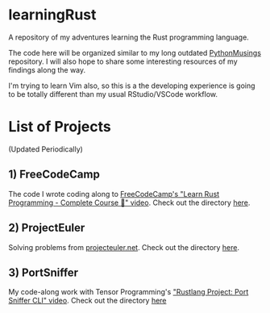 # learningRust

A repository of my adventures learning the Rust programming language. 

The code here will be organized similar to my long outdated [PythonMusings](https://github.com/benyamindsmith/PythonMusings) repository. I will also hope to share some interesting resources of my findings along the way.

I'm trying to learn Vim also, so this is a the developing experience is going to be totally different than my usual RStudio/VSCode workflow. 

# List of Projects 

(Updated Periodically)

## 1) FreeCodeCamp

The code I wrote coding along to [FreeCodeCamp's "Learn Rust Programming - Complete Course 🦀" video](https://www.youtube.com/watch?v=BpPEoZW5IiY&ab_channel=freeCodeCamp.org). Check out the directory [here](https://github.com/benyamindsmith/learningRust/tree/main/FreeCodeCamp).

## 2) ProjectEuler

Solving problems from [projecteuler.net](https://projecteuler.net/archives). Check out the directory [here](https://github.com/benyamindsmith/learningRust/tree/main/ProjectEuler).

## 3) PortSniffer

My code-along work with Tensor Programming's ["Rustlang Project: Port Sniffer CLI" video](https://www.youtube.com/watch?v=-Jp7sabBCp4&list=PLJbE2Yu2zumDD5vy2BuSHvFZU0a6RDmgb&ab_channel=TensorProgramming). Check out the directory [here](./PortSniffer)
